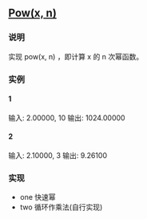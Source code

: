 ## [Pow(x, n)](https://leetcode-cn.com/problems/powx-n/solution/powx-n-by-leetcode/)
### 说明

实现 pow(x, n) ，即计算 x 的 n 次幂函数。

### 实例
#### 1

输入: 2.00000, 10
输出: 1024.00000

#### 2
输入: 2.10000, 3
输出: 9.26100

### 实现
* one 快速幂
* two 循环作乘法(自行实现)